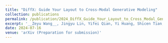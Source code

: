 ```yaml
---
title: "DiffX: Guide Your Layout to Cross-Modal Generative Modeling"
collection: publications
permalink: /publication/2024_DiffX_Guide_Your_Layout_to_Cross_Modal_Generative_Modeling
excerpt: '__Zeyu Wang__, Jingyu Lin, Yifei Qian, Yi Huang, Shicen Tian, Qu Yang, Bosong Chai, Juncan Deng, Lan Du, Cunjian Chen, Yufei Guo, Kejie Huang'
date: 2024-07-16
venue: 'arXiv (Preparation for submission)'
---
```

